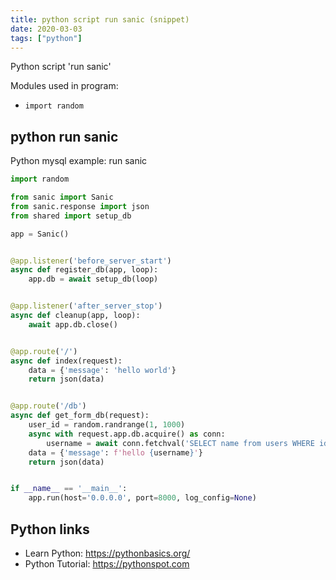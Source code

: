```yaml
---
title: python script run sanic (snippet)
date: 2020-03-03
tags: ["python"]
---
```

Python script 'run sanic'


Modules used in program: 
* `import random`

## python run sanic

Python mysql example: run sanic

```python
import random

from sanic import Sanic
from sanic.response import json
from shared import setup_db

app = Sanic()


@app.listener('before_server_start')
async def register_db(app, loop):
    app.db = await setup_db(loop)


@app.listener('after_server_stop')
async def cleanup(app, loop):
    await app.db.close()


@app.route('/')
async def index(request):
    data = {'message': 'hello world'}
    return json(data)


@app.route('/db')
async def get_form_db(request):
    user_id = random.randrange(1, 1000)
    async with request.app.db.acquire() as conn:
        username = await conn.fetchval('SELECT name from users WHERE id=$1', user_id)
    data = {'message': f'hello {username}'}
    return json(data)


if __name__ == '__main__':
    app.run(host='0.0.0.0', port=8000, log_config=None)


```

## Python links

- Learn Python: https://pythonbasics.org/
- Python Tutorial: https://pythonspot.com
